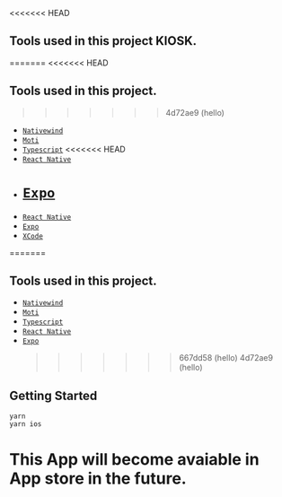 <<<<<<< HEAD

## Tools used in this project KIOSK.

=======
<<<<<<< HEAD

## Tools used in this project.

> > > > > > > 4d72ae9 (hello)

- [`Nativewind`](https://github.com/marklawlor/nativewind)
- [`Moti`](https://github.com/nandorojo/moti)
- [`Typescript`](https://github.com/microsoft/TypeScript)
  <<<<<<< HEAD
- [`React Native`](https://github.com/facebook/react-native)
- # [`Expo`](https://github.com/expo/expo)
- [`React Native`](https://github.com/facebook/react-native)
- [`Expo`](https://github.com/expo/expo)
- [`XCode`](https://github.com/topics/xcode)

=======

## Tools used in this project.

- [`Nativewind`](https://github.com/marklawlor/nativewind)
- [`Moti`](https://github.com/nandorojo/moti)
- [`Typescript`](https://github.com/microsoft/TypeScript)
- [`React Native`](https://github.com/facebook/react-native)
- [`Expo`](https://github.com/expo/expo)
  > > > > > > > 667dd58 (hello)
  > > > > > > > 4d72ae9 (hello)

## Getting Started

```console
yarn
yarn ios
```

# This App will become avaiable in App store in the future.
